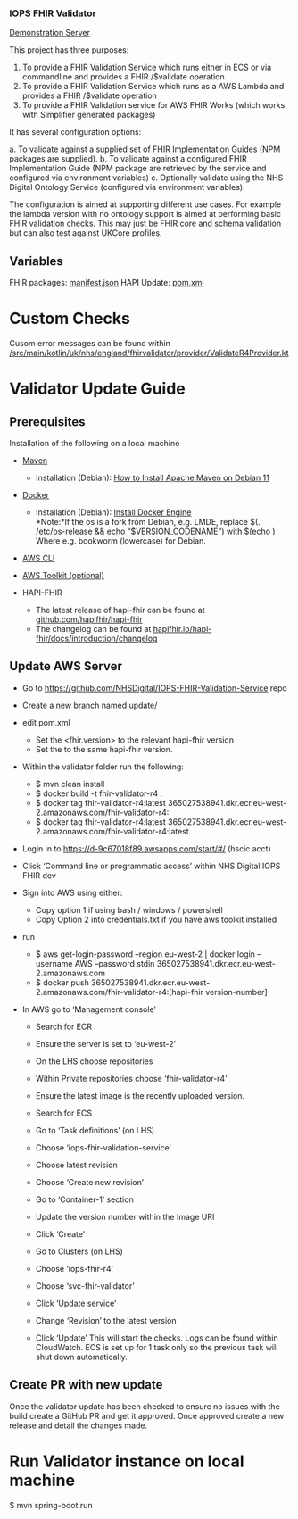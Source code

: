 ### IOPS FHIR Validator

[Demonstration Server](http://lb-fhir-validator-924628614.eu-west-2.elb.amazonaws.com/)

This project has three purposes: 

1. To provide a FHIR Validation Service which runs either in ECS or via commandline and provides a FHIR /$validate operation 
2. To provide a FHIR Validation Service which runs as a AWS Lambda and provides a FHIR /$validate operation
3. To provide a FHIR Validation service for AWS FHIR Works (which works with Simplifier generated packages)

It has several configuration options: 

a. To validate against a supplied set of FHIR Implementation Guides (NPM packages are supplied).
b. To validate against a configured FHIR Implementation Guide (NPM package are retrieved by the service and configured via environment variables)
c. Optionally validate using the NHS Digital Ontology Service (configured via environment variables).

The configuration is aimed at supporting different use cases. For example the lambda version with no ontology support is aimed at performing basic FHIR validation checks. This may just be FHIR core and schema validation but can also test against UKCore profiles.


## Variables

FHIR packages: [manifest.json](https://github.com/NHSDigital/IOPS-FHIR-Validation-Service/blob/main/src/main/resources/manifest.json)
HAPI Update: [pom.xml](https://github.com/NHSDigital/IOPS-FHIR-Validation-Service/blob/main/pom.xml)

# Custom Checks
Cusom error messages can be found within  [/src/main/kotlin/uk/nhs/england/fhirvalidator/provider/ValidateR4Provider.kt](https://github.com/NHSDigital/IOPS-FHIR-Validation-Service/blob/update/6.8.3/src/main/kotlin/uk/nhs/england/fhirvalidator/provider/ValidateR4Provider.kt)
# Validator Update Guide

## Prerequisites

Installation of the following on a local machine

- [Maven](https://maven.apache.org/) 
  - Installation (Debian): [How to Install Apache Maven on Debian 11](https://www.itzgeek.com/how-tos/linux/debian/how-to-install-apache-maven-on-debian-11.html)

- [Docker](https://www.docker.com/) 
  - Installation (Debian): [Install Docker Engine](https://docs.docker.com/engine/install/)  
*Note:*If the os is a fork from Debian, e.g. LMDE, replace $(. /etc/os-release && echo “$VERSION_CODENAME”) with $(echo <Debian- version-codename>)
Where <Debian-version-codename> e.g. bookworm (lowercase) for Debian.

- [AWS CLI](https://docs.aws.amazon.com/cli/latest/userguide/getting-started-install.html)
- [AWS Toolkit (optional)](https://aws.amazon.com/search/?searchQuery=toolkit)

- HAPI-FHIR
  - The latest release of hapi-fhir can be found at [github.com/hapifhir/hapi-fhir](https://github.com/hapifhir/hapi-fhir) 
  - The changelog can be found at [hapifhir.io/hapi-fhir/docs/introduction/changelog](https://hapifhir.io/hapi-fhir/docs/introduction/changelog.html) 

## Update AWS Server

- Go to https://github.com/NHSDigital/IOPS-FHIR-Validation-Service repo
- Create a new branch named update/<hapi-fhir version-number>
- edit pom.xml
  - Set the <fhir.version> to the relevant hapi-fhir version
  - Set the <version> to the same hapi-fhir version.

- Within the validator folder run the following:
  - $ mvn clean install
  - $ docker build -t fhir-validator-r4 .
  - $ docker tag fhir-validator-r4:latest 365027538941.dkr.ecr.eu-west-2.amazonaws.com/fhir-validator-r4:<hapi-fhir version-number>
  - $ docker tag fhir-validator-r4:latest 365027538941.dkr.ecr.eu-west-2.amazonaws.com/fhir-validator-r4:latest

- Login in to https://d-9c67018f89.awsapps.com/start/#/ (hscic acct)
- Click ‘Command line or programmatic access’ within NHS Digital IOPS FHIR dev
- Sign into AWS using either:
  - Copy option 1 if using bash / windows / powershell
  - Copy Option 2 into credentials.txt if you have aws toolkit installed

- run
  - $ aws get-login-password –region eu-west-2 | docker login –username AWS –password stdin 365027538941.dkr.ecr.eu-west-2.amazonaws.com
  - $ docker push 365027538941.dkr.ecr.eu-west-2.amazonaws.com/fhir-validator-r4:[hapi-fhir version-number]

- In AWS go to ‘Management console’
  - Search for ECR 
  - Ensure the server is set to ‘eu-west-2’
  - On the LHS choose repositories
  - Within Private repositories choose ‘fhir-validator-r4’
  - Ensure the latest image is the recently uploaded version.

  - Search for ECS 
  - Go to ‘Task definitions’ (on LHS)
  - Choose ‘iops-fhir-validation-service’
  - Choose latest revision
  - Choose ‘Create new revision’
  - Go to ‘Container-1’ section
  - Update the version number within the Image URI
  - Click ‘Create’

  - Go to Clusters (on LHS)
  - Choose ‘iops-fhir-r4’
  - Choose ‘svc-fhir-validator’
  - Click ‘Update service’
  - Change ‘Revision’ to the latest version
  - Click ‘Update’
This will start the checks. Logs can be found within CloudWatch. ECS is set up for 1 task only so the previous task will shut down automatically.

## Create PR with new update
Once the validator update has been checked to ensure no issues with the build create a GitHub PR and get it approved. Once approved create a new release and detail the changes made.

# Run Validator instance on local machine
$ mvn spring-boot:run
